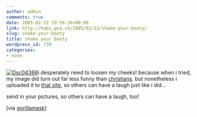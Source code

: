 ```yaml
---
author: admin
comments: true
date: 2005-02-22 19:59:26+00:00
link: http://habi.gna.ch/2005/02/22/shake-your-booty/
slug: shake-your-booty
title: shake your booty
wordpress_id: 739
categories:
- none
---
```



[![Dsc04366](http://habi.gna.ch/blog/images/DSC04366-tm.jpg)](http://habi.gna.ch/blog/images/DSC04366.jpg)i desperately need to loosen my cheeks! because when i tried, my image did turn out far less funny than [christians](http://www.shakeskin.com/media/o/d68932c543696.jpg). but nonetheless i uploaded it to [that site](http://www.shakeskin.com/), so others can have a laugh just like i did...
  
send in your pictures, so others can have a laugh, too!



[via [gorillamask](http://gorillamask.net/)]


